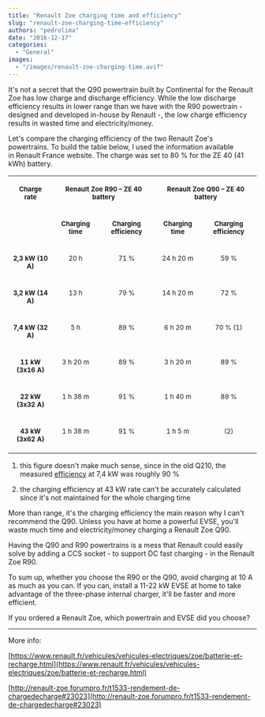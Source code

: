 ```yaml
---
title: "Renault Zoe charging time and efficiency"
slug: "renault-zoe-charging-time-efficiency"
authors: "pedrolima"
date: "2016-12-17"
categories:
  - "General"
images:
  - "/images/renault-zoe-charging-time.avif"
---
```


It's not a secret that the Q90 powertrain built by Continental for the Renault Zoe has low charge and discharge efficiency. While the low discharge efficiency results in lower range than we have with the R90 powertrain - designed and developed in-house by Renault -, the low charge efficiency results in wasted time and electricity/money.

Let's compare the charging efficiency of the two Renault Zoe's powertrains. To build the table below, I used the information available in Renault France website. The charge was set to 80 % for the ZE 40 (41 kWh) battery.

<table width="582" cellspacing="0" cellpadding="4"><colgroup><col width="98"> <col width="93"> <col width="128"> <col width="94"> <col width="127"></colgroup><tbody><tr valign="top"><td rowspan="2" width="98"><p align="center"><span style="font-size: small"><b>Charge rate</b></span></p></td><td colspan="2" width="229"><p align="center"><span style="font-size: small"><b>Renault Zoe R90 – ZE 40 battery</b></span></p></td><td colspan="2" width="229"><p align="center"><span style="font-size: small"><b>Renault Zoe Q90 – ZE 40 battery</b></span></p></td></tr><tr valign="top"><td width="93"><p align="center"><span style="font-size: small"><b>Charging time</b></span></p></td><td width="128"><p align="center"><span style="font-size: small"><b>Charging efficiency</b></span></p></td><td width="94"><p align="center"><span style="font-size: small"><b>Charging time</b></span></p></td><td width="127"><p align="center"><span style="font-size: small"><b>Charging efficiency</b></span></p></td></tr><tr valign="top"><td width="98"><p align="center"><span style="font-size: small"><b>2,3 kW (10 A)</b></span></p></td><td width="93"><p align="center"><span style="font-size: small">20 h</span></p></td><td width="128"><p align="center"><span style="font-size: small">71 %</span></p></td><td width="94"><p align="center"><span style="font-size: small">24 h 20 m</span></p></td><td width="127"><p align="center"><span style="font-size: small">59 %</span></p></td></tr><tr valign="top"><td width="98"><p align="center"><span style="font-size: small"><b>3,2 kW (14 A)</b></span></p></td><td width="93"><p align="center"><span style="font-size: small">13 h</span></p></td><td width="128"><p align="center"><span style="font-size: small">79 %</span></p></td><td width="94"><p align="center"><span style="font-size: small">14 h 20 m</span></p></td><td width="127"><p align="center"><span style="font-size: small">72 %</span></p></td></tr><tr valign="top"><td width="98"><p align="center"><span style="font-size: small"><b>7,4 kW (32 A)</b></span></p></td><td width="93"><p align="center"><span style="font-size: small">5 h</span></p></td><td width="128"><p align="center"><span style="font-size: small">89 %</span></p></td><td width="94"><p align="center"><span style="font-size: small">6 h 20 m</span></p></td><td width="127"><p align="center"><span style="font-size: small">70 % (1)</span></p></td></tr><tr valign="top"><td width="98"><p align="center"><span style="font-size: small"><b>11 kW (3x16 A)</b></span></p></td><td width="93"><p align="center"><span style="font-size: small">3 h 20 m</span></p></td><td width="128"><p align="center"><span style="font-size: small">89 %</span></p></td><td width="94"><p align="center"><span style="font-size: small">3 h 20 m</span></p></td><td width="127"><p align="center"><span style="font-size: small">89 %</span></p></td></tr><tr valign="top"><td width="98"><p align="center"><span style="font-size: small"><b>22 kW (3x32 A)</b></span></p></td><td width="93"><p align="center"><span style="font-size: small">1 h 38 m</span></p></td><td width="128"><p align="center"><span style="font-size: small">91 %</span></p></td><td width="94"><p align="center"><span style="font-size: small">1 h 40 m</span></p></td><td width="127"><p align="center"><span style="font-size: small">89 %</span></p></td></tr><tr valign="top"><td width="98"><p align="center"><span style="font-size: small"><b>43 kW (3x62 A)</b></span></p></td><td width="93"><p align="center"><span style="font-size: small">1 h 38 m</span></p></td><td width="128"><p align="center"><span style="font-size: small">91 %</span></p></td><td width="94"><p align="center"><span style="font-size: small">1 h 5 m</span></p></td><td width="127"><p align="center"><span style="font-size: small">(2)</span></p></td></tr></tbody></table>

1. this figure doesn't make much sense, since in the old Q210, the measured [efficiency](http://renault-zoe.forumpro.fr/t1533-rendement-de-chargedecharge#23023) at 7,4 kW was roughly 90 %

2. the charging efficiency at 43 kW rate can't be accurately calculated since it's not maintained for the whole charging time

More than range, it's the charging efficiency the main reason why I can't recommend the Q90. Unless you have at home a powerful EVSE, you'll waste much time and electricity/money charging a Renault Zoe Q90.

Having the Q90 and R90 powertrains is a mess that Renault could easily solve by adding a CCS socket - to support DC fast charging - in the Renault Zoe R90.

To sum up, whether you choose the R90 or the Q90, avoid charging at 10 A as much as you can. If you can, install a 11-22 kW EVSE at home to take advantage of the three-phase internal charger, it'll be faster and more efficient.

If you ordered a Renault Zoe, which powertrain and EVSE did you choose?

---

More info:

[https://www.renault.fr/vehicules/vehicules-electriques/zoe/batterie-et-recharge.html](https://www.renault.fr/vehicules/vehicules-electriques/zoe/batterie-et-recharge.html)

[http://renault-zoe.forumpro.fr/t1533-rendement-de-chargedecharge#23023](http://renault-zoe.forumpro.fr/t1533-rendement-de-chargedecharge#23023)
